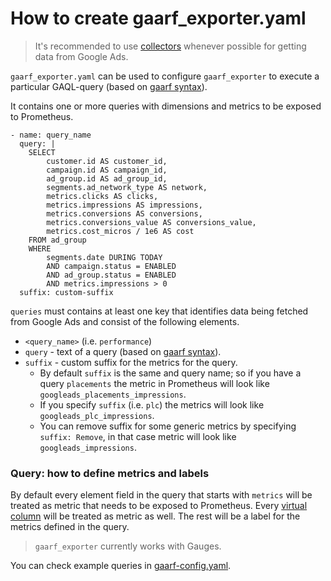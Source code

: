 # How to create gaarf_exporter.yaml

> It's recommended to use [collectors](../gaarf_exporter/README.md#collectors) whenever possible for getting data from Google Ads.

`gaarf_exporter.yaml` can be used to configure `gaarf_exporter` to execute a particular GAQL-query (based on [gaarf syntax](https://github.com/google/ads-api-report-fetcher/blob/main/docs/how-to-write-queries.md)).

It contains one or more queries with dimensions and metrics to be exposed to Prometheus.

```
- name: query_name
  query: |
    SELECT
        customer.id AS customer_id,
        campaign.id AS campaign_id,
        ad_group.id AS ad_group_id,
        segments.ad_network_type AS network,
        metrics.clicks AS clicks,
        metrics.impressions AS impressions,
        metrics.conversions AS conversions,
        metrics.conversions_value AS conversions_value,
        metrics.cost_micros / 1e6 AS cost
    FROM ad_group
    WHERE
        segments.date DURING TODAY
        AND campaign.status = ENABLED
        AND ad_group.status = ENABLED
        AND metrics.impressions > 0
  suffix: custom-suffix
```

`queries` must contains at least one key that identifies data being fetched
from Google Ads and consist of the following elements.

* `<query_name>` (i.e. `performance`)
* `query` - text of a query (based on [gaarf syntax](https://github.com/google/ads-api-report-fetcher/blob/main/docs/how-to-write-queries.md)).
* `suffix` - custom suffix for the metrics for the query.
  * By default `suffix` is the same and query name; so if you have a query `placements`
  the metric in Prometheus will look like `googleads_placements_impressions`.
  * If you specify `suffix` (i.e. `plc`) the metrics will look like `googleads_plc_impressions`.
  * You can remove suffix for some generic metrics by specifying `suffix: Remove`, in that case metric will look like `googleads_impressions`.

### Query: how to define metrics and labels

By default every element field in the query that starts with `metrics` will be
treated as metric that needs to be exposed to Prometheus.
Every [virtual column](https://github.com/google/ads-api-report-fetcher/blob/main/docs/how-to-write-queries.md#virtual-columns) will be treated as metric as well.
The rest will be a label for the metrics defined in the query.
> `gaarf_exporter` currently works with Gauges.

You can check example queries in [gaarf-config.yaml](../gaarf_exporter/gaarf_exporter.yaml).

